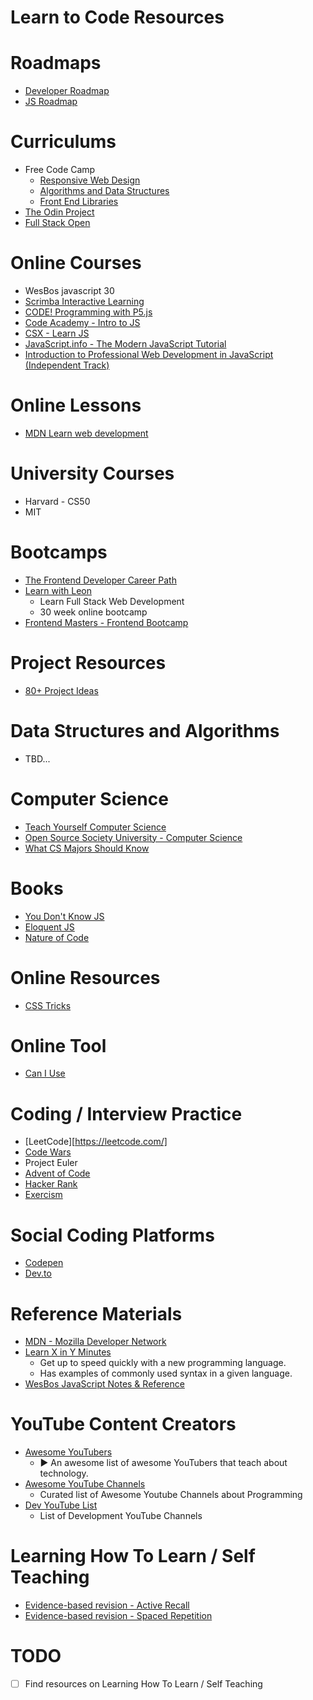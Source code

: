 # Learn to Code Resources

# Roadmaps

* [Developer Roadmap](https://roadmap.sh/)
* [JS Roadmap](https://github.com/fChristenson/js-roadmap)

# Curriculums

* Free Code Camp
  * [Responsive Web Design](https://www.freecodecamp.org/learn/responsive-web-design/)
  * [Algorithms and Data Structures](https://www.freecodecamp.org/learn/javascript-algorithms-and-data-structures/)
  * [Front End Libraries](https://www.freecodecamp.org/learn/front-end-libraries/)
* [The Odin Project](https://www.theodinproject.com/)
* [Full Stack Open](https://fullstackopen.com/en/about)

# Online Courses

* WesBos javascript 30
* [Scrimba Interactive Learning](https://scrimba.com/allcourses)
* [CODE! Programming with P5.js](https://www.youtube.com/playlist?list=PLRqwX-V7Uu6Zy51Q-x9tMWIv9cueOFTFA)
* [Code Academy - Intro to JS](https://www.codecademy.com/learn/introduction-to-javascript)
* [CSX - Learn JS](https://csx.codesmith.io/)
* [JavaScript.info - The Modern JavaScript Tutorial](https://javascript.info/)
* [Introduction to Professional Web Development in JavaScript (Independent Track)](https://education.launchcode.org/intro-to-professional-web-dev/index.html)

# Online Lessons

* [MDN Learn web development](https://developer.mozilla.org/en-US/docs/Learn)

# University Courses

* Harvard - CS50
* MIT

# Bootcamps

* [The Frontend Developer Career Path](https://scrimba.com/learn/frontend)
* [Learn with Leon](https://leonnoel.com/100devs/)
  * Learn Full Stack Web Development
  * 30 week online bootcamp
* [Frontend Masters - Frontend Bootcamp](https://frontendmasters.com/bootcamp/)

# Project Resources

* [80+ Project Ideas](https://github.com/florinpop17/app-ideas)

# Data Structures and Algorithms

* TBD...

# Computer Science

* [Teach Yourself Computer Science](https://teachyourselfcs.com/)
* [Open Source Society University - Computer Science](https://github.com/ossu/computer-science)
* [What CS Majors Should Know](https://matt.might.net/articles/what-cs-majors-should-know/)

# Books

* [You Don't Know JS](https://github.com/getify/You-Dont-Know-JS/blob/1st-ed/README.md)
* [Eloquent JS](https://eloquentjavascript.net/)
* [Nature of Code](https://natureofcode.com/)

# Online Resources

* [CSS Tricks](https://css-tricks.com/archives/)

# Online Tool

* [Can I Use](https://caniuse.com/)

# Coding / Interview Practice

* [LeetCode][https://leetcode.com/]
* [Code Wars](https://www.codewars.com/dashboard)
* Project Euler
* [Advent of Code](https://adventofcode.com/)
* [Hacker Rank](https://www.hackerrank.com/)
* [Exercism](https://exercism.io/)

# Social Coding Platforms

* [Codepen](https://codepen.io/)
* [Dev.to](https://dev.to/)

# Reference Materials

* [MDN - Mozilla Developer Network](https://developer.mozilla.org/en-US/docs/Web)
* [Learn X in Y Minutes](https://learnxinyminutes.com/)
  * Get up to speed quickly with a new programming language.
  * Has examples of commonly used syntax in a given language.
* [WesBos JavaScript Notes & Reference](https://wesbos.com/javascript)

# YouTube Content Creators

* [Awesome YouTubers](https://github.com/JoseDeFreitas/awesome-youtubers)
  * ▶️ An awesome list of awesome YouTubers that teach about technology.
* [Awesome YouTube Channels](https://github.com/epoyraz/Awesome-Youtube-Channels)
  * Curated list of Awesome Youtube Channels about Programming
* [Dev YouTube List](https://github.com/ErikCH/DevYouTubeList)
  * List of Development YouTube Channels

# Learning How To Learn / Self Teaching

* [Evidence-based revision - Active Recall](https://youtu.be/ukLnPbIffxE)
* [Evidence-based revision - Spaced Repetition](https://youtu.be/Z-zNHHpXoMM)

# TODO

* [ ] Find resources on Learning How To Learn / Self Teaching
